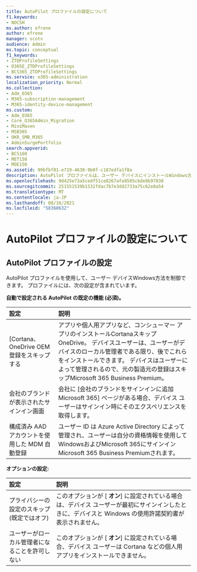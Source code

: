 ```yaml
---
title: AutoPilot プロファイルの設定について
f1.keywords:
- NOCSH
ms.author: efrene
author: efrene
manager: scotv
audience: Admin
ms.topic: conceptual
f1_keywords:
- ZTDProfileSettings
- O365E_ZTDProfileSettings
- BCS365_ZTDProfileSettings
ms.service: o365-administration
localization_priority: Normal
ms.collection:
- Adm_O365
- M365-subscription-management
- M365-identity-device-management
ms.custom:
- Adm_O365
- Core_O365Admin_Migration
- MiniMaven
- MSB365
- OKR_SMB_M365
- AdminSurgePortfolio
search.appverid:
- BCS160
- MET150
- MOE150
ms.assetid: 99bfbf81-e719-4630-9b0f-c187edfa1f8a
description: AutoPilot プロファイルは、ユーザー デバイスにインストールWindows方法を制御するのに役立ちます。 プロファイルには、インストールのスキップなど、既定の設定とオプションCortana含まれる。
ms.openlocfilehash: 9d425e73a5cedf51ce8267afa9505cbde8b97038
ms.sourcegitcommit: 251551539b1532fdac7b7e3dd2733a75c62e8a54
ms.translationtype: MT
ms.contentlocale: ja-JP
ms.lasthandoff: 08/16/2021
ms.locfileid: "58360632"
---
```

# <a name="about-autopilot-profile-settings"></a>AutoPilot プロファイルの設定について

## <a name="autopilot-profile-settings"></a>AutoPilot プロファイルの設定

AutoPilot プロファイルを使用して、ユーザー デバイスWindows方法を制御できます。 プロファイルには、次の設定が含まれています。
  
 **自動で設定される AutoPilot の既定の機能 (必須)。**
  
|**設定**|**説明**|
|:-----|:-----|
|[Cortana、OneDrive OEM 登録をスキップする  <br/> |アプリや個人用アプリなど、コンシューマー アプリのインストールCortanaスキップOneDrive。 デバイスユーザーは、ユーザーがデバイスのローカル管理者である限り、後でこれらをインストールできます。 デバイスはユーザーによって管理されるので、元の製造元の登録はスキップMicrosoft 365 Business Premium。  <br/> |
|会社のブランドが表示されたサインイン画面  <br/> |会社に [会社[](../setup/customize-sign-in-page.md)のブランドをサインインに追加Microsoft 365] ページがある場合、デバイス ユーザーはサインイン時にそのエクスペリエンスを取得します。  <br/> |
|構成済み AAD アカウントを使用した MDM 自動登録  <br/> |ユーザー ID は Azure Active Directory によって管理され、ユーザーは自分の資格情報を使用して WindowsおよびMicrosoft 365にサインインMicrosoft 365 Business Premiumされます。  <br/> |
   
 **オプションの設定:**
  
|**設定**|**説明**|
|:-----|:-----|
|プライバシーの設定のスキップ (既定ではオフ)  <br/> |このオプションが [ **オン**] に設定されている場合は、デバイス ユーザーが最初にサインインしたときに、デバイスと Windows の使用許諾契約書が表示されません。  <br/> |
|ユーザーがローカル管理者になることを許可しない  <br/> |このオプションが [ **オン**] に設定されている場合、デバイス ユーザーは Cortana などの個人用アプリをインストールできません。<br/> |
